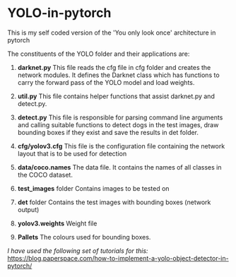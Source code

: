 # YOLO-in-pytorch
This is my self coded version of the 'You only look once' architecture in pytorch 

The constituents of the YOLO folder and their applications are:
<br>
1.  **darknet.py** This file reads the cfg file in cfg folder and creates the network modules. It defines the Darknet class which has functions to carry the forward pass of the YOLO model and load weights.

2.  **util.py** This file contains helper functions that assist darknet.py and detect.py.

3.  **detect.py** This file is responsible for parsing command line arguments and calling suitable
functions to detect dogs in the test images, draw bounding boxes if they exist and save the
results in det folder.

4.  **cfg/yolov3.cfg** This file is the configuration file containing the network layout that is to be
used for detection

5.  **data/coco.names** The data file. It contains the names of all classes in the COCO dataset.

6.  **test_images** folder Contains images to be tested on

7.  **det** folder Contains the test images with bounding boxes (network output)

8.  **yolov3.weights** Weight file

9.  **Pallets** The colours used for bounding boxes.

*I have used the following set of tutorials for this:*
<br>
https://blog.paperspace.com/how-to-implement-a-yolo-object-detector-in-pytorch/
